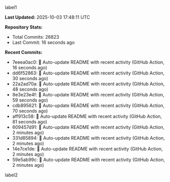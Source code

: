 
label1 
<!-- ACTIVITY_START -->
**Last Updated:** 2025-10-03 17:48:11 UTC

**Repository Stats:**
- Total Commits: 26823
- Last Commit: 16 seconds ago

**Recent Commits:**
- 7eeea0ac0: 🤖 Auto-update README with recent activity (GitHub Action, 16 seconds ago)
- dd6f52863: 🤖 Auto-update README with recent activity (GitHub Action, 30 seconds ago)
- 22a2ad70a: 🤖 Auto-update README with recent activity (GitHub Action, 48 seconds ago)
- 8e3e23e4f: 🤖 Auto-update README with recent activity (GitHub Action, 59 seconds ago)
- cdb895621: 🤖 Auto-update README with recent activity (GitHub Action, 70 seconds ago)
- aff913c58: 🤖 Auto-update README with recent activity (GitHub Action, 81 seconds ago)
- 609457d91: 🤖 Auto-update README with recent activity (GitHub Action, 2 minutes ago)
- 331d85894: 🤖 Auto-update README with recent activity (GitHub Action, 2 minutes ago)
- 14e7ce1de: 🤖 Auto-update README with recent activity (GitHub Action, 2 minutes ago)
- 59e5ab99c: 🤖 Auto-update README with recent activity (GitHub Action, 2 minutes ago)
<!-- ACTIVITY_END -->

label2
